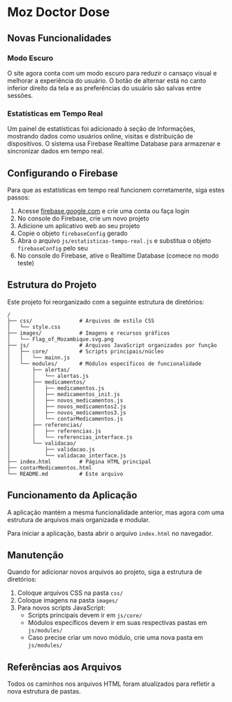 # Moz Doctor Dose

## Novas Funcionalidades

### Modo Escuro
O site agora conta com um modo escuro para reduzir o cansaço visual e melhorar a experiência do usuário. O botão de alternar está no canto inferior direito da tela e as preferências do usuário são salvas entre sessões.

### Estatísticas em Tempo Real
Um painel de estatísticas foi adicionado à seção de Informações, mostrando dados como usuários online, visitas e distribuição de dispositivos. O sistema usa Firebase Realtime Database para armazenar e sincronizar dados em tempo real.

## Configurando o Firebase

Para que as estatísticas em tempo real funcionem corretamente, siga estes passos:

1. Acesse [firebase.google.com](https://firebase.google.com/) e crie uma conta ou faça login
2. No console do Firebase, crie um novo projeto
3. Adicione um aplicativo web ao seu projeto
4. Copie o objeto `firebaseConfig` gerado
5. Abra o arquivo `js/estatisticas-tempo-real.js` e substitua o objeto `firebaseConfig` pelo seu
6. No console do Firebase, ative o Realtime Database (comece no modo teste)

## Estrutura do Projeto

Este projeto foi reorganizado com a seguinte estrutura de diretórios:

```
/
├── css/               # Arquivos de estilo CSS
│   └── style.css
├── images/            # Imagens e recursos gráficos
│   └── Flag_of_Mozambique.svg.png
├── js/                # Arquivos JavaScript organizados por função
│   ├── core/          # Scripts principais/núcleo
│   │   └── mainn.js
│   └── modules/       # Módulos específicos de funcionalidade
│       ├── alertas/
│       │   └── alertas.js
│       ├── medicamentos/
│       │   ├── medicamentos.js
│       │   ├── medicamentos_init.js
│       │   ├── novos_medicamentos.js
│       │   ├── novos_medicamentos2.js
│       │   ├── novos_medicamentos3.js
│       │   └── contarMedicamentos.js
│       ├── referencias/
│       │   ├── referencias.js
│       │   └── referencias_interface.js
│       └── validacao/
│           ├── validacao.js
│           └── validacao_interface.js
├── index.html         # Página HTML principal
├── contarMedicamentos.html
└── README.md          # Este arquivo
```

## Funcionamento da Aplicação

A aplicação mantém a mesma funcionalidade anterior, mas agora com uma estrutura de arquivos mais organizada e modular.

Para iniciar a aplicação, basta abrir o arquivo `index.html` no navegador.

## Manutenção

Quando for adicionar novos arquivos ao projeto, siga a estrutura de diretórios:

1. Coloque arquivos CSS na pasta `css/`
2. Coloque imagens na pasta `images/`
3. Para novos scripts JavaScript:
   - Scripts principais devem ir em `js/core/`
   - Módulos específicos devem ir em suas respectivas pastas em `js/modules/`
   - Caso precise criar um novo módulo, crie uma nova pasta em `js/modules/`

## Referências aos Arquivos

Todos os caminhos nos arquivos HTML foram atualizados para refletir a nova estrutura de pastas.
